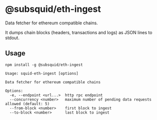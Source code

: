 # @subsquid/eth-ingest

Data fetcher for ethereum compatible chains.

It dumps chain blocks (headers, transactions and logs) as JSON lines to stdout.

## Usage

```
npm install -g @subsquid/eth-ingest
```

```
Usage: squid-eth-ingest [options]

Data fetcher for ethereum compatible chains

Options:
  -e, --endpoint <url...>  http rpc endpoint
  --concurrency <number>   maximum number of pending data requests allowed (default: 5)
  --from-block <number>    first block to ingest
  --to-block <number>      last block to ingest
```
